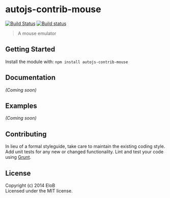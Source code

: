 # autojs-contrib-mouse
[![Build Status](https://secure.travis-ci.org/autojs/autojs-contrib-mouse.png?branch=master)](http://travis-ci.org/autojs/autojs-contrib-mouse)
[![Build status](https://ci.appveyor.com/api/projects/status/nw58g7t6ows6aua8)](https://ci.appveyor.com/project/EloB/autojs-contrib-mouse)

> A mouse emulator


## Getting Started

Install the module with: `npm install autojs-contrib-mouse`


## Documentation

_(Coming soon)_


## Examples

_(Coming soon)_


## Contributing

In lieu of a formal styleguide, take care to maintain the existing coding style. Add unit tests for any new or changed functionality. Lint and test your code using [Grunt](http://gruntjs.com).


## License

Copyright (c) 2014 EloB  
Licensed under the MIT license.

